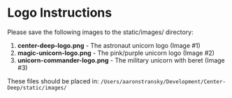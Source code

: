 # Logo Instructions

Please save the following images to the static/images/ directory:

1. **center-deep-logo.png** - The astronaut unicorn logo (Image #1)
2. **magic-unicorn-logo.png** - The pink/purple unicorn logo (Image #2)  
3. **unicorn-commander-logo.png** - The military unicorn with beret (Image #3)

These files should be placed in: `/Users/aaronstransky/Development/Center-Deep/static/images/`